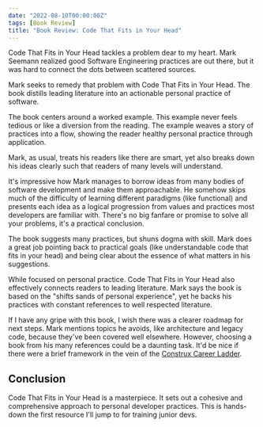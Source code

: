 ```yaml
---
date: "2022-08-10T00:00:00Z"
tags: [Book Review]
title: "Book Review: Code That Fits in Your Head" 
---
```


Code That Fits in Your Head tackles a problem dear to my heart. Mark Seemann realized good Software Engineering practices are out there, but it was hard to connect the dots between scattered sources.

Mark seeks to remedy that problem with Code That Fits in Your Head. The book distills leading literature into an actionable personal practice of software.

The book centers around a worked example. This example never feels tedious or like a diversion from the reading. The example weaves a story of practices into a flow, showing the reader healthy personal practice through application.

Mark, as usual, treats his readers like there are smart, yet also breaks down his ideas clearly such that readers of many levels will understand.

It's impressive how Mark manages to borrow ideas from many bodies of software development and make them approachable. He somehow skips much of the difficulty of learning different paradigms (like functional) and presents each idea as a logical progression from values and practices most developers are familiar with.
There's no big fanfare or promise to solve all your problems, it's a practical conclusion.

The book suggests many practices, but shuns dogma with skill. Mark does a great job pointing back to practical goals (like understandable code that fits in your head) and being clear about the essence of what matters in his suggestions.

While focused on personal practice. Code That Fits in Your Head also effectively
connects readers to leading literature. Mark says the book is based on the "shifts sands of personal experience", yet he backs his practices with constant references to well respected literature.

If I have any gripe with this book, I wish there was a clearer roadmap for next steps. Mark mentions topics he avoids, like architecture and legacy code, because they've been covered well elsewhere. However, choosing a book from his many references could be a daunting task. It'd be nice if there were a brief framework in the vein of the [Construx Career Ladder](https://www.construx.com/professional-development-ladder/).

## Conclusion

Code That Fits in Your Head is a masterpiece. It sets out a cohesive and comprehensive approach to personal developer practices. This is hands-down the first resource I'll jump to for training junior devs.


<!-- maybe make this a separate post

Stable Incremental Additive is all throughout. red-green-refactor, multi-phase refactoring and the strangler pattern, CI/CD, twice daily code reviews, walking skeleton
 -->

